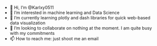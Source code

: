 - 👋 Hi, I’m @Karlxy0511
- 👀 I’m interested in machine learning and Data Science
- 🌱 I’m currently learning plotly and dash libraries for quick web-based data visualization
- 💞️ I’m looking to collaborate on nothing at the moment. I am quite busy with my commitments
- 📫 How to reach me: just shoot me an email

<!---
Karlxy0511/Karlxy0511 is a ✨ special ✨ repository because its `README.md` (this file) appears on your GitHub profile.
You can click the Preview link to take a look at your changes.
--->
